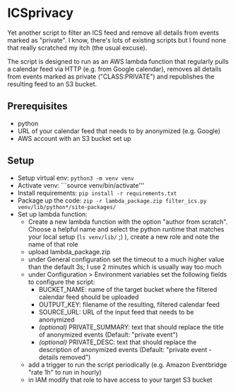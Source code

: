 # ICSprivacy

Yet another script to filter an ICS feed and remove all details from events marked as "private". I know, there's lots of existing scripts but I found none that really scratched my itch (the usual excuse).

The script is designed to run as an AWS lambda function that regularly pulls a calendar feed via HTTP (e.g. from Google calendar), removes all details from events marked as private ("CLASS:PRIVATE") and republishes the resulting feed to an S3 bucket.

## Prerequisites
- python
- URL of your calendar feed that needs to by anonymized (e.g. Google)
- AWS account with an S3 bucket set up

## Setup
- Setup virtual env: ```python3 -m venv venv```
- Activate venv: ```source venv/bin/activate'''
- Install requirements: ```pip install -r requirements.txt```
- Package up the code: ```zip -r lambda_package.zip filter_ics.py venv/lib/python*/site-packages/```
- Set up lambda function:
  - Create a new lambda function with the option "author from scratch". Choose a helpful name and select the python runtime that matches your local setup (```ls venv/lib/``` ;) ), create a new role and note the name of that role
  - upload lambda_package.zip 
  - under General configuration set the timeout to a much higher value than the default 3s; I use 2 minutes which is usually way too much
  - under Configuration > Environment variables set the following fields to configure the script:
    - BUCKET_NAME: name of the target bucket where the filtered calendar feed should be uploaded
    - OUTPUT_KEY: filename of the resulting, filtered calendar feed
    - SOURCE_URL: URL of the input feed that needs to be anonymized
    - *(optional)* PRIVATE_SUMMARY: text that should replace the title of anonymized events (Default: "private event")
    - *(optional)* PRIVATE_DESC: text that should replace the description of anonymized events (Default: "private event - details removed")
  - add a trigger to run the script periodically (e.g. Amazon Eventbridge "rate 1h" to run in hourly)
  - in IAM modify that role to have access to your target S3 bucket 

